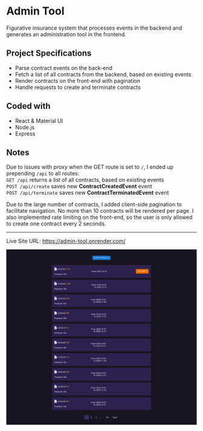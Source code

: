 # Admin Tool

Figurative insurance system that processes events in the backend and generates an administration tool in the frontend.

## Project Specifications

- Parse contract events on the back-end
- Fetch a list of all contracts from the backend, based on existing events
- Render contracts on the front-end with pagination
- Handle requests to create and terminate contracts

## Coded with

- React & Material UI
- Node.js
- Express

## Notes

Due to issues with proxy when the GET route is set to `/`, I ended up prepending `/api` to all routes:<br>
`GET /api` returns a list of all contracts, based on existing events <br>
`POST /api/create` saves new **ContractCreatedEvent** event <br>
`POST /api/terminate` saves new **ContractTerminatedEvent** event <br>

Due to the large number of contracts, I added client-side pagination to facilitate navigation. No more than 10 contracts will be rendered per page. I also implemented rate limiting on the front-end, so the user is only allowed to create one contract every 2 seconds.

<hr>

Live Site URL: https://admin-tool.onrender.com/

<img src="./screenshot.png" alt="screenshot">
